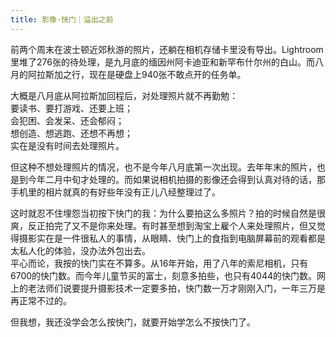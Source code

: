 ```yaml
---
title: 影像·快门｜溢出之前
---
```


前两个周末在波士顿近郊秋游的照片，还躺在相机存储卡里没有导出。Lightroom 里堆了276张的待处理，是九月底的缅因州阿卡迪亚和新罕布什尔州的白山。而八月的阿拉斯加之行<!--more-->，现在是硬盘上940张不敢点开的任务单。

大概是八月底从阿拉斯加回程后，对处理照片就不再勤勉：  
要读书、要打游戏、还要上班；  
会犯困、会发呆、还会郁闷；  
想创造、想逃跑、还想不再想；  
实在是没有时间去处理照片。

但这种不想处理照片的情况，也不是今年八月底第一次出现。去年年末的照片，也是到今年二月中旬才处理的。而如果说相机拍摄的影像还会得到认真对待的话，那手机里的相片就真的有好些年没有正儿八经整理过了。

这时就忍不住埋怨当初按下快门的我：为什么要拍这么多照片？拍的时候自然是很爽，反正拍完了又不是你来处理。有时甚至想到淘宝上雇个人来处理照片，但又觉得摄影实在是一件很私人的事情，从眼睛、快门上的食指到电脑屏幕前的观看都是太私人化的体验，没办法外包出去。  
平心而论，我按的快门实在不算多。从16年开始，用了八年的索尼相机，只有6700的快门数。而今年儿童节买的富士，刻意多拍些，也只有4044的快门数。网上的老法师们说要提升摄影技术一定要多拍，快门数一万才刚刚入门，一年三万是再正常不过的。

但我想，我还没学会怎么按快门，就要开始学怎么不按快门了。
